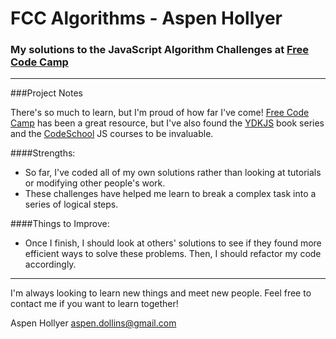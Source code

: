# FCC Algorithms - Aspen Hollyer
### My solutions to the JavaScript Algorithm Challenges at [Free Code Camp](https://freecodecamp.com)
---


###Project Notes

There's so much to learn, but I'm proud of how far I've come! [Free Code Camp](https://freecodecamp.com) has been a great resource, but I've also found the [YDKJS](https://github.com/getify/You-Dont-Know-JS) book series and the [CodeSchool](https://www.codeschool.com) JS courses to be invaluable.

####Strengths:
* So far, I've coded all of my own solutions rather than looking at tutorials or modifying other people's work.
* These challenges have helped me learn to break a complex task into a series of logical steps.

####Things to Improve:
* Once I finish, I should look at others' solutions to see if they found more efficient ways to solve these problems. Then, I should refactor my code accordingly.

---

I'm always looking to learn new things and meet new people. Feel free to contact me if you want to learn together!

Aspen Hollyer
aspen.dollins@gmail.com
